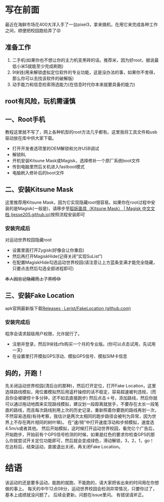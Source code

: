 # 写在前面
最近在海鲜市场花400大洋入手了一台pixel3，拿来搞机，在用它来完成各种工作之间，顺便把校园跑给弄了😡
## 准备工作
 1. 二手机(如果你也不想让你的主力机变黑砖的话。推荐米，因为好root，据说最低小米5就能至少完成刷跑)
 2. 9块钱(用来解锁虚拟定位软件的专业功能，这是没办法的事，如果你不舍得，那么你可以去找该软件的破解版)
 3. 动手能力和信息检索筛选能力(在信息时代你本来就要具备的能力)

 **root有风险，玩机需谨慎**
 ---

## 一、Root手机

教程这里就不写了，网上各种机型的root方法几乎都有。这里我将工具文件和usb驱动放在库中供大家下载。
- 打开开发者选项里的OEM解锁和允许USB调试
- 解锁BL
- 开机安装Kitsune Mask或Magisk，选择修补一个原厂系统boot文件
- 传到电脑里然后关机进入fastboot模式
- 电脑刷入修补后的boot文件

## 二、安装Kitsune Mask

这里推荐用Kitsune Mask，因为它实现隐藏root很容易。如果你在root过程中安装的是Magisk(一般是)，请移步至[狐妖面具（Kitsune Mask） | Magisk 中文文档 (jesse205.github.io)](https://jesse205.github.io/MagiskChineseDocument/delta/main.html)按照流程安装即可
 ### 安装完成后
 对运动世界校园隐藏root
 - 设置里面打开Zygisk(好像会让你重启)
 - 然后再打开MagiskHide(记得关闭“实现SuList”)
 - 在配置MagiskHide勾选运动世界校园(请注意让上方蓝条变满才能完全隐藏，只要点击然后勾选全部进程即可)

~~本人因忘记隐藏而上了黑榜😓~~
 

## 三、安装Fake Location

apk官网最新版下载[Releases · Lerist/FakeLocation (github.com)](https://github.com/Lerist/FakeLocation/releases)
### 安装完成后
程序会请求超级用户权限，允许就行了。

 - 注册并登录，然后9块钱zfb购买一个月的专业版。(你可以点击试用，先试用一天)
 - 在设置里打开模拟GPS浮动、模拟GPS信号、模拟SIM卡信息

## 妈的，开跑！

先关闭运动世界校园(清后台的那种)，然后打开定位，打开Fake Location，这里选择路线模拟，用位置模拟然后用遥杆操控的话不稳定，容易超速被判违规，(而且你会被硬控十多分钟，还不如去直接跑步)
然后点击＋号，添加路线，然后你就可以通过拖动地图来实现路线模拟，建议划一段距离就放手，不要存在太长一段笔直的路线，而且每次路线别用上次的历史记录，重新照着你要跑的路线再划一次，不然容易违规(有待考察，我估计是两次太相同的跑步路径会被判为异常，因为世界上不存在两片相同的树叶嘛)。
在“速/频”中打开速度浮动和步频模拟，速度选4.5m/s或者其他。
然后开始模拟，这时候打开运动世界校园，看完亿个广告后，开始跑步，开始前有个GPS信号检测的时候，如果是红色的要求你检查GPS的那么你就尝试开关定位功能即可，然后就会变成绿色，滑动解锁，3，2，1，go！
在达标后，结束运动，直接退出关闭，再关闭Fake Location。

# 结语
该运动的还是要多运动，能跑的就跑，不能跑的，请大家把省出来的时间用在你想做的事上。
每天的中午12点08分，运动世界校园会检测异常情况，只要你过了，基本上成绩就没问题了。
后续会更新。问题在issue里问。
有错误请斧正。
